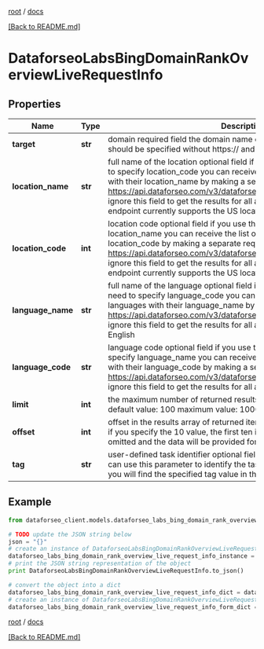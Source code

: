 [root](./../ "root") / [docs](./ "docs")

[[Back to README.md]](./../README.md "[Back to README.md]")

# DataforseoLabsBingDomainRankOverviewLiveRequestInfo

## Properties

Name | Type | Description | Notes
------------ | ------------- | ------------- | -------------
**target** | **str** | domain required field the domain name of the target website the domain should be specified without https:// and www. | [optional]
**location_name** | **str** | full name of the location optional field if you use this field, you don’t need to specify location_code you can receive the list of available locations with their location_name by making a separate request to https://api.dataforseo.com/v3/dataforseo_labs/locations_and_languages; ignore this field to get the results for all available locations; Note: this endpoint currently supports the US location only; example: United States | [optional]
**location_code** | **int** | location code optional field if you use this field, you don’t need to specify location_name you can receive the list of available locations with their location_code by making a separate request to https://api.dataforseo.com/v3/dataforseo_labs/locations_and_languages ignore this field to get the results for all available locations; Note: this endpoint currently supports the US location only; example: 2840 | [optional]
**language_name** | **str** | full name of the language optional field if you use this field, you don’t need to specify language_code you can receive the list of available languages with their language_name by making a separate request to the https://api.dataforseo.com/v3/dataforseo_labs/locations_and_languages ignore this field to get the results for all available languages example: English | [optional]
**language_code** | **str** | language code optional field if you use this field, you don’t need to specify language_name you can receive the list of available languages with their language_code by making a separate request to the https://api.dataforseo.com/v3/dataforseo_labs/locations_and_languages ignore this field to get the results for all available languages example: en | [optional]
**limit** | **int** | the maximum number of returned results for domain optional field default value: 100 maximum value: 1000 | [optional]
**offset** | **int** | offset in the results array of returned items optional field default value: 0 if you specify the 10 value, the first ten items in the results array will be omitted and the data will be provided for the successive items | [optional]
**tag** | **str** | user-defined task identifier optional field the character limit is 255 you can use this parameter to identify the task and match it with the result you will find the specified tag value in the data object of the response | [optional]

## Example

```python
from dataforseo_client.models.dataforseo_labs_bing_domain_rank_overview_live_request_info import DataforseoLabsBingDomainRankOverviewLiveRequestInfo

# TODO update the JSON string below
json = "{}"
# create an instance of DataforseoLabsBingDomainRankOverviewLiveRequestInfo from a JSON string
dataforseo_labs_bing_domain_rank_overview_live_request_info_instance = DataforseoLabsBingDomainRankOverviewLiveRequestInfo.from_json(json)
# print the JSON string representation of the object
print DataforseoLabsBingDomainRankOverviewLiveRequestInfo.to_json()

# convert the object into a dict
dataforseo_labs_bing_domain_rank_overview_live_request_info_dict = dataforseo_labs_bing_domain_rank_overview_live_request_info_instance.to_dict()
# create an instance of DataforseoLabsBingDomainRankOverviewLiveRequestInfo from a dict
dataforseo_labs_bing_domain_rank_overview_live_request_info_form_dict = dataforseo_labs_bing_domain_rank_overview_live_request_info.from_dict(dataforseo_labs_bing_domain_rank_overview_live_request_info_dict)
```

  

[root](./../ "root") / [docs](./ "docs")

[[Back to README.md]](./../README.md "[Back to README.md]")